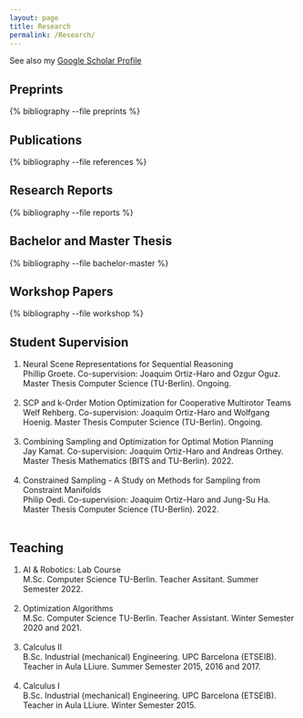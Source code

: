 ```yaml
---
layout: page
title: Research
permalink: /Research/
---
```


See also my [Google Scholar Profile](https://scholar.google.com/citations?user=ODdBJAcAAAAJ&hl=ca&oi=ao)

## Preprints

{% bibliography --file preprints %}

## Publications

{% bibliography --file references %}

## Research Reports

{% bibliography --file reports %}

## Bachelor and Master Thesis 

{% bibliography --file bachelor-master %}

## Workshop Papers

{% bibliography --file workshop %}

## Student Supervision

<ol class="bibliography">

<li>
<div class="title">Neural Scene Representations for Sequential Reasoning  </div>
Phillip Groete. Co-supervision: Joaquim Ortiz-Haro and Ozgur Oguz. Master Thesis Computer Science (TU-Berlin).
Ongoing.
</li>
<br>

<li>
<div class="title"> SCP and k-Order Motion Optimization for Cooperative Multirotor Teams </div>
Welf Rehberg. Co-supervision: Joaquim Ortiz-Haro and Wolfgang Hoenig. Master Thesis Computer Science (TU-Berlin). Ongoing.
</li>
<br>

<li>
<div class="title">Combining Sampling and Optimization for Optimal Motion Planning</div>
Jay Kamat. Co-supervision: Joaquim Ortiz-Haro and Andreas Orthey. Master Thesis Mathematics (BITS and TU-Berlin). 2022.
</li>
<br>

<li>
<div class="title"> Constrained Sampling - A Study on Methods for Sampling from Constraint Manifolds</div>
Philip Oedi. Co-supervision: Joaquim Ortiz-Haro and Jung-Su Ha. Master Thesis Computer Science (TU-Berlin). 2022.
</li>
<br>

</ol>

## Teaching

<ol class="bibliography">

<li>
<div class="title">AI & Robotics: Lab Course</div>
M.Sc. Computer Science TU-Berlin.
Teacher Assitant. 
Summer Semester 2022.
</li>
<br>


<li>
<div class="title"> Optimization Algorithms</div>
M.Sc. Computer Science TU-Berlin.
Teacher Assistant.
Winter Semester 2020 and 2021.
</li>
<br>


<li>
<div class="title"> Calculus II</div>
B.Sc. Industrial (mechanical) Engineering. UPC Barcelona (ETSEIB). Teacher in Aula LLiure. 
Summer Semester 2015, 2016 and 2017.
</li>
<br>


<li>
<div class="title">Calculus I</div>
B.Sc. Industrial (mechanical) Engineering. UPC Barcelona (ETSEIB). Teacher in Aula LLiure.
Winter Semester 2015.
</li>
<br>

</ol>




